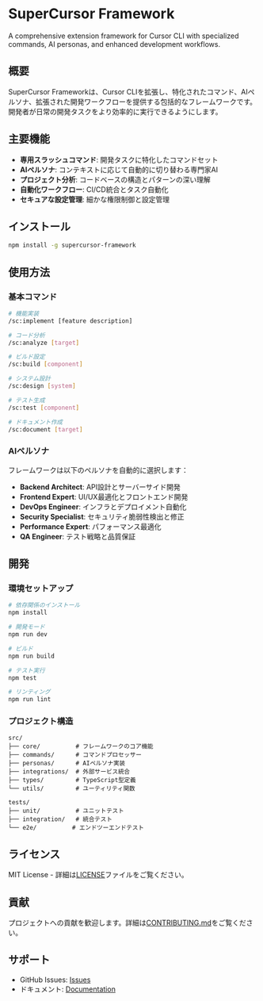 # SuperCursor Framework

A comprehensive extension framework for Cursor CLI with specialized commands, AI personas, and enhanced development workflows.

## 概要

SuperCursor Frameworkは、Cursor CLIを拡張し、特化されたコマンド、AIペルソナ、拡張された開発ワークフローを提供する包括的なフレームワークです。開発者が日常の開発タスクをより効率的に実行できるようにします。

## 主要機能

- **専用スラッシュコマンド**: 開発タスクに特化したコマンドセット
- **AIペルソナ**: コンテキストに応じて自動的に切り替わる専門家AI
- **プロジェクト分析**: コードベースの構造とパターンの深い理解
- **自動化ワークフロー**: CI/CD統合とタスク自動化
- **セキュアな設定管理**: 細かな権限制御と設定管理

## インストール

```bash
npm install -g supercursor-framework
```

## 使用方法

### 基本コマンド

```bash
# 機能実装
/sc:implement [feature description]

# コード分析
/sc:analyze [target]

# ビルド設定
/sc:build [component]

# システム設計
/sc:design [system]

# テスト生成
/sc:test [component]

# ドキュメント作成
/sc:document [target]
```

### AIペルソナ

フレームワークは以下のペルソナを自動的に選択します：

- **Backend Architect**: API設計とサーバーサイド開発
- **Frontend Expert**: UI/UX最適化とフロントエンド開発
- **DevOps Engineer**: インフラとデプロイメント自動化
- **Security Specialist**: セキュリティ脆弱性検出と修正
- **Performance Expert**: パフォーマンス最適化
- **QA Engineer**: テスト戦略と品質保証

## 開発

### 環境セットアップ

```bash
# 依存関係のインストール
npm install

# 開発モード
npm run dev

# ビルド
npm run build

# テスト実行
npm test

# リンティング
npm run lint
```

### プロジェクト構造

```
src/
├── core/          # フレームワークのコア機能
├── commands/      # コマンドプロセッサー
├── personas/      # AIペルソナ実装
├── integrations/  # 外部サービス統合
├── types/         # TypeScript型定義
└── utils/         # ユーティリティ関数

tests/
├── unit/          # ユニットテスト
├── integration/   # 統合テスト
└── e2e/          # エンドツーエンドテスト
```

## ライセンス

MIT License - 詳細は[LICENSE](LICENSE)ファイルをご覧ください。

## 貢献

プロジェクトへの貢献を歓迎します。詳細は[CONTRIBUTING.md](CONTRIBUTING.md)をご覧ください。

## サポート

- GitHub Issues: [Issues](https://github.com/yohi/CursorCLI-Extensions/issues)
- ドキュメント: [Documentation](./docs/)